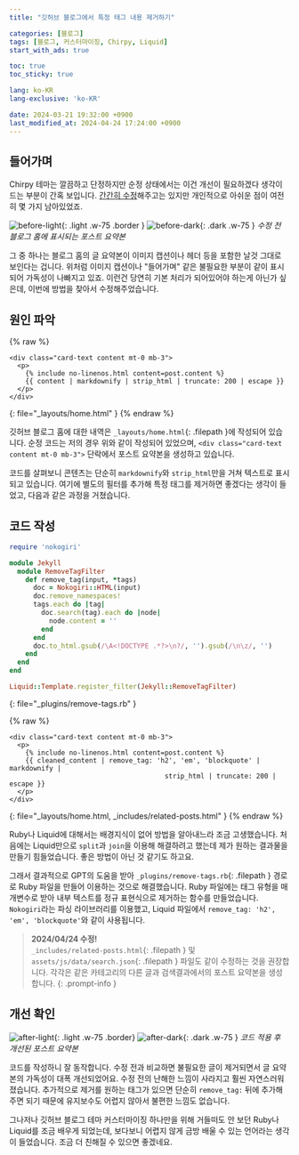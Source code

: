 ```yaml
---
title: "깃허브 블로그에서 특정 태그 내용 제거하기"

categories: [블로그]
tags: [블로그, 커스터마이징, Chirpy, Liquid]
start_with_ads: true

toc: true
toc_sticky: true

lang: ko-KR
lang-exclusive: 'ko-KR'

date: 2024-03-21 19:32:00 +0900
last_modified_at: 2024-04-24 17:24:00 +0900
---
```


## **들어가며**

Chirpy 테마는 깔끔하고 단정하지만 순정 상태에서는 이건 개선이 필요하겠다 생각이 드는 부분이 간혹 보입니다. [간간히 수정](https://hynrng.github.io/posts/first-blog-customization/)해주고는 있지만 개인적으로 아쉬운 점이 여전히 몇 가지 남아있었죠.

![before-light](/2024-03-21-blog-content-remove/before-light.webp){: .light .w-75 .border }
![before-dark](/2024-03-21-blog-content-remove/before-dark.webp){: .dark .w-75 }
_수정 전 블로그 홈에 표시되는 포스트 요약본_

그 중 하나는 블로그 홈의 글 요약본이 이미지 캡션이나 헤더 등을 포함한 날것 그대로 보인다는 겁니다. 위처럼 이미지 캡션이나 "들어가며" 같은 불필요한 부분이 같이 표시되어 가독성이 나빠지고 있죠. 이런건 당연히 기본 처리가 되어있어야 하는게 아닌가 싶은데, 이번에 방법을 찾아서 수정해주었습니다.

## **원인 파악**

{% raw %}
```liquid
<div class="card-text content mt-0 mb-3">
  <p>
    {% include no-linenos.html content=post.content %}
    {{ content | markdownify | strip_html | truncate: 200 | escape }}
  </p>
</div>
```
{: file="_layouts/home.html" }
{% endraw %}

깃허브 블로그 홈에 대한 내역은 `_layouts/home.html`{: .filepath }에 작성되어 있습니다. 순정 코드는 저의 경우 위와 같이 작성되어 있었으며, `<div class="card-text content mt-0 mb-3">` 단락에서 포스트 요약본을 생성하고 있습니다.

코드를 살펴보니 콘텐츠는 단순히 `markdownify`와 `strip_html`만을 거쳐 텍스트로 표시되고 있습니다. 여기에 별도의 필터를 추가해 특정 태그를 제거하면 좋겠다는 생각이 들었고, 다음과 같은 과정을 거쳤습니다.

## **코드 작성**

```ruby
require 'nokogiri'

module Jekyll
  module RemoveTagFilter
    def remove_tag(input, *tags)
      doc = Nokogiri::HTML(input)
      doc.remove_namespaces!
      tags.each do |tag|
        doc.search(tag).each do |node|
          node.content = ''
        end
      end
      doc.to_html.gsub(/\A<!DOCTYPE .*?>\n?/, '').gsub(/\n\z/, '')
    end
  end
end

Liquid::Template.register_filter(Jekyll::RemoveTagFilter)
```
{: file="_plugins/remove-tags.rb" }

{% raw %}
```liquid
<div class="card-text content mt-0 mb-3">
  <p>
    {% include no-linenos.html content=post.content %}
    {{ cleaned_content | remove_tag: 'h2', 'em', 'blockquote' | markdownify |
                                       strip_html | truncate: 200 | escape }}
  </p>
</div>
```
{: file="_layouts/home.html, _includes/related-posts.html" }
{% endraw %}

Ruby나 Liquid에 대해서는 배경지식이 없어 방법을 알아내느라 조금 고생했습니다. 처음에는 Liquid만으로 `split`과 `join`을 이용해 해결하려고 했는데 제가 원하는 결과물을 만들기 힘들었습니다. 좋은 방법이 아닌 것 같기도 하고요.

그래서 결과적으로 GPT의 도움을 받아 `_plugins/remove-tags.rb`{: .filepath } 경로로 Ruby 파일을 만들어 이용하는 것으로 해결했습니다. Ruby 파일에는 태그 유형을 매개변수로 받아 내부 텍스트를 정규 표현식으로 제거하는 함수를 만들었습니다. `Nokogiri`라는 파싱 라이브러리를 이용했고, Liquid 파일에서 `remove_tag: 'h2', 'em', 'blockquote'`와 같이 사용됩니다.

> **2024/04/24 수정!**  
`_includes/related-posts.html`{: .filepath } 및 `assets/js/data/search.json`{: .filepath } 파일도 같이 수정하는 것을 권장합니다. 각각은 같은 카테고리의 다른 글과 검색결과에서의 포스트 요약본을 생성합니다.
{: .prompt-info }

## **개선 확인**

![after-light](/2024-03-21-blog-content-remove/after-light.webp){: .light .w-75 .border}
![after-dark](/2024-03-21-blog-content-remove/after-dark.webp){: .dark .w-75 }
_코드 적용 후 개선된 포스트 요약본_

코드를 작성하니 잘 동작합니다. 수정 전과 비교하면 불필요한 글이 제거되면서 글 요약본의 가독성이 대폭 개선되었어요. 수정 전의 난해한 느낌이 사라지고 훨씬 자연스러워졌습니다. 추가적으로 제거를 원하는 태그가 있으면 단순히 `remove_tag:` 뒤에 추가해주면 되기 때문에 유지보수도 어렵지 않아서 불편한 느낌도 없습니다.

그나저나 깃허브 블로그 테마 커스터마이징 하나만을 위해 거들떠도 안 보던 Ruby나 Liquid를 조금 배우게 되었는데, 보다보니 어렵지 않게 금방 배울 수 있는 언어라는 생각이 들었습니다. 조금 더 친해질 수 있으면 좋겠네요.